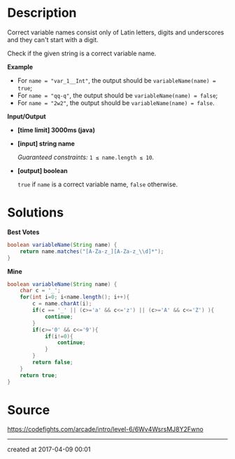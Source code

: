 # Description

Correct variable names consist only of Latin letters, digits and underscores and they can't start with a digit.

Check if the given string is a correct variable name.

**Example**

- For `name = "var_1__Int"`, the output should be
  `variableName(name) = true`;
- For `name = "qq-q"`, the output should be
  `variableName(name) = false`;
- For `name = "2w2"`, the output should be
  `variableName(name) = false`.

**Input/Output**

- **[time limit] 3000ms (java)**


- **[input] string name**

  *Guaranteed constraints:*
  `1 ≤ name.length ≤ 10`.

- **[output] boolean**

  `true` if `name` is a correct variable name, `false` otherwise.

# Solutions

**Best Votes**

``` java
boolean variableName(String name) {
    return name.matches("[A-Za-z_][A-Za-z_\\d]*");
}
```

**Mine**

``` java
boolean variableName(String name) {
    char c = '_';
    for(int i=0; i<name.length(); i++){
        c = name.charAt(i);
        if(c == '_' || (c>='a' && c<='z') || (c>='A' && c<='Z') ){
            continue;
        }
        if(c>='0' && c<='9'){
            if(i!=0){
                continue;
            }
        }
        return false;
    }
    return true;
}
```

# Source

https://codefights.com/arcade/intro/level-6/6Wv4WsrsMJ8Y2Fwno

---

created at 2017-04-09 00:01 